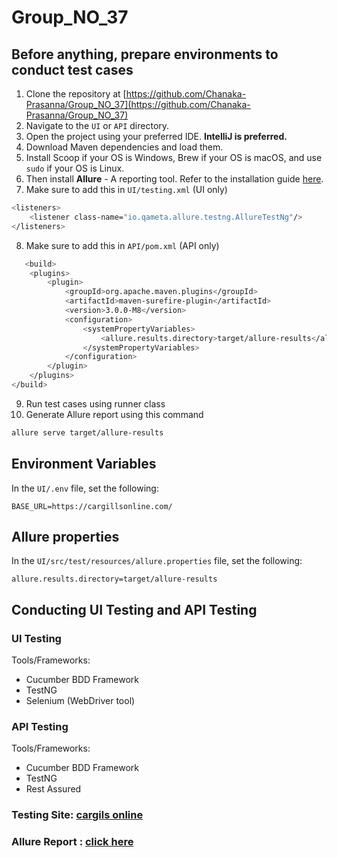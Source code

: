 # Group_NO_37

## Before anything, prepare environments to conduct test cases

1. Clone the repository at [https://github.com/Chanaka-Prasanna/Group_NO_37](https://github.com/Chanaka-Prasanna/Group_NO_37)
2. Navigate to the `UI` or `API` directory.
3. Open the project using your preferred IDE. **IntelliJ is preferred.**
4. Download Maven dependencies and load them.
5. Install Scoop if your OS is Windows, Brew if your OS is macOS, and use `sudo` if your OS is Linux.
6. Then install **Allure** - A reporting tool. Refer to the installation guide [here](https://allurereport.org/docs/install/).
7. Make sure to add this in `UI/testing.xml`  (UI only)

```bash
<listeners>
    <listener class-name="io.qameta.allure.testng.AllureTestNg"/>
</listeners>
```
8. Make sure to add this in `API/pom.xml` (API only)
```bash
   <build>
    <plugins>
        <plugin>
            <groupId>org.apache.maven.plugins</groupId>
            <artifactId>maven-surefire-plugin</artifactId>
            <version>3.0.0-M8</version>
            <configuration>
                <systemPropertyVariables>
                    <allure.results.directory>target/allure-results</allure.results.directory>
                </systemPropertyVariables>
            </configuration>
        </plugin>
    </plugins>
</build>
```

9. Run test cases using runner class
10. Generate Allure report using this command

```bash
allure serve target/allure-results

```

## Environment Variables

In the `UI/.env` file, set the following:

```env
BASE_URL=https://cargillsonline.com/
```

## Allure properties

In the `UI/src/test/resources/allure.properties` file, set the following:

```env
allure.results.directory=target/allure-results
```

## Conducting UI Testing and API Testing

### UI Testing

Tools/Frameworks:

- Cucumber BDD Framework
- TestNG
- Selenium (WebDriver tool)

### API Testing

Tools/Frameworks:

- Cucumber BDD Framework
- TestNG
- Rest Assured

### Testing Site: [cargils online](https://cargillsonline.com/)

### Allure Report : [click here](https://chanaka-prasanna.github.io/Group_NO_37/report)
